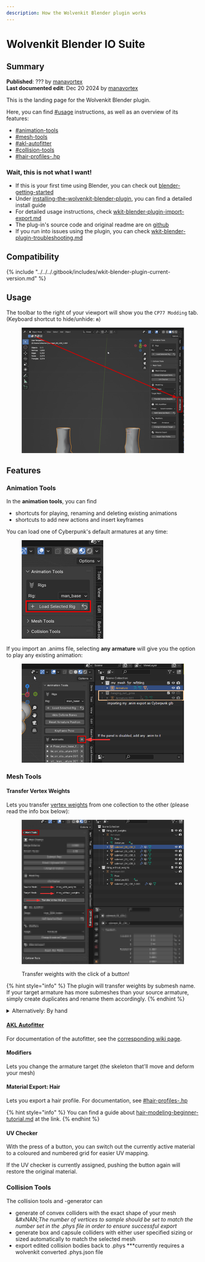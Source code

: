 ```yaml
---
description: How the Wolvenkit Blender plugin works
---
```


# Wolvenkit Blender IO Suite

## Summary

**Published**: ??? by [manavortex](https://app.gitbook.com/u/NfZBoxGegfUqB33J9HXuCs6PVaC3 "mention")\
**Last documented edit**: Dec 20 2024 by [manavortex](https://app.gitbook.com/u/NfZBoxGegfUqB33J9HXuCs6PVaC3 "mention")

This is the landing page for the Wolvenkit Blender plugin.&#x20;

Here, you can find [#usage](./#usage "mention") instructions, as well as an overview of its features:

* [#animation-tools](./#animation-tools "mention")
* [#mesh-tools](./#mesh-tools "mention")
* [#akl-autofitter](./#akl-autofitter "mention")
* [#collision-tools](./#collision-tools "mention")
* [#hair-profiles-.hp](wkit-blender-plugin-import-export.md#hair-profiles-.hp "mention")

### Wait, this is not what I want!

* If this is your first time using Blender, you can check out [blender-getting-started](../../3d-modelling/blender-getting-started/ "mention")
* Under [installing-the-wolvenkit-blender-plugin](installing-the-wolvenkit-blender-plugin/ "mention"), you can find a detailed install guide
* For detailed usage instructions, check [wkit-blender-plugin-import-export.md](wkit-blender-plugin-import-export.md "mention")
* The plug-in's source code and original readme are on [github](https://github.com/WolvenKit/Cyberpunk-Blender-add-on/)
* If you run into issues using the plugin, you can check [wkit-blender-plugin-troubleshooting.md](wkit-blender-plugin-troubleshooting.md "mention")

## Compatibility

{% include "../../../.gitbook/includes/wkit-blender-plugin-current-version.md" %}

## Usage

The toolbar to the right of your viewport will show you the `CP77 Modding` tab.\
(Keyboard shortcut to hide/unhide: **`n`**)&#x20;

<figure><img src="../../../.gitbook/assets/blender_plugin_viewport.png" alt=""><figcaption></figcaption></figure>

## Features

### Animation Tools

In the **animation tools**, you can find

* shortcuts for playing, renaming and deleting existing animations
* shortcuts to add new actions and insert keyframes

You can load one of Cyberpunk's default armatures at any time:

<figure><img src="../../../.gitbook/assets/wkit_blender_io_suite_anims_load_selected_rig.png" alt=""><figcaption></figcaption></figure>

If you import an .anims file, selecting **any armature** will give you the option to play any existing animation:

<figure><img src="../../../.gitbook/assets/wkit_blender_io_suite_play_anims.png" alt=""><figcaption></figcaption></figure>

### Mesh Tools

#### Transfer Vertex Weights

Lets you transfer [vertex weights](../../3d-modelling/meshes-and-armatures-rigging/) from one collection to the other (please read the info box below):

<figure><img src="../../../.gitbook/assets/wkit_io_suite_transfer_weights.png" alt=""><figcaption><p>Transfer weights with the click of a button!</p></figcaption></figure>

{% hint style="info" %}
The plugin will transfer weights by submesh name. If your target armature has more submeshes than your source armature, simply create duplicates and rename them accordingly.
{% endhint %}

<details>

<summary>Alternatively: By hand</summary>

You can only do this on a mesh-by-mesh basis, so you have to do all meshes in sequence.

To check out the more detailed process with a Transfer Weight modifier, check out the [custom-facial-piercings-prc-framework.md](../../../modding-guides/npcs/custom-facial-piercings-prc-framework.md "mention") page, section [#weight-painting](../../../modding-guides/npcs/custom-facial-piercings-prc-framework.md#weight-painting "mention")

1. Select the mesh with weights
2. Select the mesh that you want your weights transferred to
3. Press `Ctrl+L` and select `Transfer Mesh Data`
4. In the popup at the bottom left of your viewport, change the following properties:

#### ![](../../../.gitbook/assets/wkit_io_suite_transfer_weights_by_hand.png)

5. Click anywhere else. You're done!

</details>

#### [AKL Autofitter](wkit-blender-plugin-akl-autofitter.md)

For documentation of the autofitter, see the [corresponding wiki page](wkit-blender-plugin-akl-autofitter.md).

#### Modifiers

Lets you change the armature target (the skeleton that'll move and deform your mesh)

#### Material Export: Hair

Lets you export a hair profile. For documentation, see [#hair-profiles-.hp](wkit-blender-plugin-import-export.md#hair-profiles-.hp "mention")

{% hint style="info" %}
You can find a guide about [hair-modeling-beginner-tutorial.md](../../3d-modelling/hair-modeling-beginner-tutorial.md "mention") at the link.
{% endhint %}

#### UV Checker

With the press of a button, you can switch out the currently active material to a coloured and numbered grid for easier UV mapping.

If the UV checker is currently assigned, pushing the button again will restore the original material.

### Collision Tools

The collision tools and -generator can

* generate of convex colliders with the exact shape of your mesh\
  &#xNAN;_&#x54;he number of vertices to sample should be set to match the number set in the .phys file in order to ensure successful export_
* generate box and capsule colliders with either user specified sizing or sized automatically to match the selected mesh
* export edited collision bodies back to .phys \*\*\*currently requires a wolvenkit converted .phys.json file

